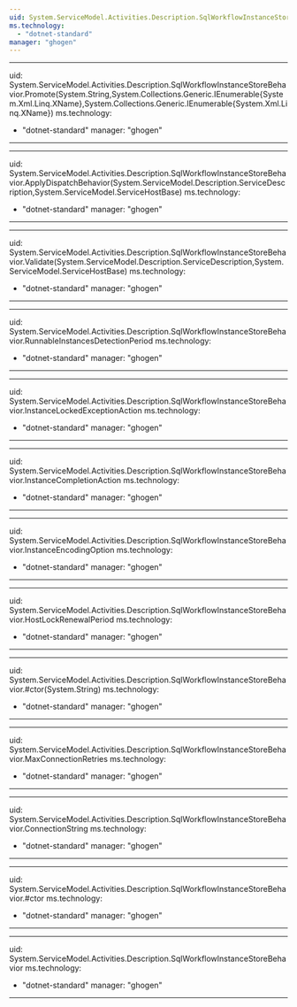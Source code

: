 ```yaml
---
uid: System.ServiceModel.Activities.Description.SqlWorkflowInstanceStoreBehavior.AddBindingParameters(System.ServiceModel.Description.ServiceDescription,System.ServiceModel.ServiceHostBase,System.Collections.ObjectModel.Collection{System.ServiceModel.Description.ServiceEndpoint},System.ServiceModel.Channels.BindingParameterCollection)
ms.technology: 
  - "dotnet-standard"
manager: "ghogen"
---
```


---
uid: System.ServiceModel.Activities.Description.SqlWorkflowInstanceStoreBehavior.Promote(System.String,System.Collections.Generic.IEnumerable{System.Xml.Linq.XName},System.Collections.Generic.IEnumerable{System.Xml.Linq.XName})
ms.technology: 
  - "dotnet-standard"
manager: "ghogen"
---

---
uid: System.ServiceModel.Activities.Description.SqlWorkflowInstanceStoreBehavior.ApplyDispatchBehavior(System.ServiceModel.Description.ServiceDescription,System.ServiceModel.ServiceHostBase)
ms.technology: 
  - "dotnet-standard"
manager: "ghogen"
---

---
uid: System.ServiceModel.Activities.Description.SqlWorkflowInstanceStoreBehavior.Validate(System.ServiceModel.Description.ServiceDescription,System.ServiceModel.ServiceHostBase)
ms.technology: 
  - "dotnet-standard"
manager: "ghogen"
---

---
uid: System.ServiceModel.Activities.Description.SqlWorkflowInstanceStoreBehavior.RunnableInstancesDetectionPeriod
ms.technology: 
  - "dotnet-standard"
manager: "ghogen"
---

---
uid: System.ServiceModel.Activities.Description.SqlWorkflowInstanceStoreBehavior.InstanceLockedExceptionAction
ms.technology: 
  - "dotnet-standard"
manager: "ghogen"
---

---
uid: System.ServiceModel.Activities.Description.SqlWorkflowInstanceStoreBehavior.InstanceCompletionAction
ms.technology: 
  - "dotnet-standard"
manager: "ghogen"
---

---
uid: System.ServiceModel.Activities.Description.SqlWorkflowInstanceStoreBehavior.InstanceEncodingOption
ms.technology: 
  - "dotnet-standard"
manager: "ghogen"
---

---
uid: System.ServiceModel.Activities.Description.SqlWorkflowInstanceStoreBehavior.HostLockRenewalPeriod
ms.technology: 
  - "dotnet-standard"
manager: "ghogen"
---

---
uid: System.ServiceModel.Activities.Description.SqlWorkflowInstanceStoreBehavior.#ctor(System.String)
ms.technology: 
  - "dotnet-standard"
manager: "ghogen"
---

---
uid: System.ServiceModel.Activities.Description.SqlWorkflowInstanceStoreBehavior.MaxConnectionRetries
ms.technology: 
  - "dotnet-standard"
manager: "ghogen"
---

---
uid: System.ServiceModel.Activities.Description.SqlWorkflowInstanceStoreBehavior.ConnectionString
ms.technology: 
  - "dotnet-standard"
manager: "ghogen"
---

---
uid: System.ServiceModel.Activities.Description.SqlWorkflowInstanceStoreBehavior.#ctor
ms.technology: 
  - "dotnet-standard"
manager: "ghogen"
---

---
uid: System.ServiceModel.Activities.Description.SqlWorkflowInstanceStoreBehavior
ms.technology: 
  - "dotnet-standard"
manager: "ghogen"
---

